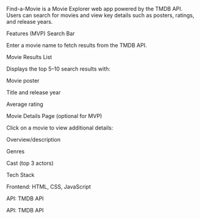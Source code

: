 Find-a-Movie is a Movie Explorer web app powered by the TMDB API. Users can search for movies and view key details such as posters, ratings, and release years.

Features (MVP)
Search Bar

Enter a movie name to fetch results from the TMDB API.

Movie Results List

Displays the top 5–10 search results with:

Movie poster

Title and release year

Average rating

Movie Details Page (optional for MVP)

Click on a movie to view additional details:

Overview/description

Genres

Cast (top 3 actors)

Tech Stack

Frontend: HTML, CSS, JavaScript

API: TMDB API

API: TMDB API
